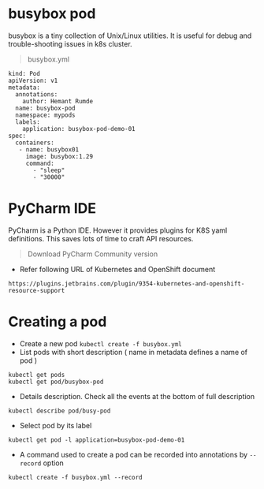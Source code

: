 # busybox pod
busybox is a tiny collection of Unix/Linux utilities. It is useful for debug and trouble-shooting issues in k8s cluster. 
> busybox.yml 
```
kind: Pod
apiVersion: v1
metadata:
  annotations:
    author: Hemant Rumde
  name: busybox-pod
  namespace: mypods
  labels:
    application: busybox-pod-demo-01
spec:
  containers:
   - name: busybox01
     image: busybox:1.29
     command:
       - "sleep"
       - "30000"
```
# PyCharm IDE
PyCharm is a Python IDE. However it provides plugins for K8S yaml definitions. This saves lots of time to craft API resources.
> Download PyCharm Community version 
* Refer following URL of Kubernetes and OpenShift document
```
https://plugins.jetbrains.com/plugin/9354-kubernetes-and-openshift-resource-support
```
# Creating a pod
* Create a new pod
```kubectl create -f busybox.yml```
* List pods with short description ( name in metadata defines a name of pod )
```
kubectl get pods
kubectl get pod/busybox-pod
```
* Details description. Check all the events at the bottom of full description 
```
kubectl describe pod/busy-pod 
```
* Select pod by its label 
```
kubectl get pod -l application=busybox-pod-demo-01
```
* A command used to create a pod can be recorded into annotations by <code>--record</code> option 
```
kubectl create -f busybox.yml --record
```
